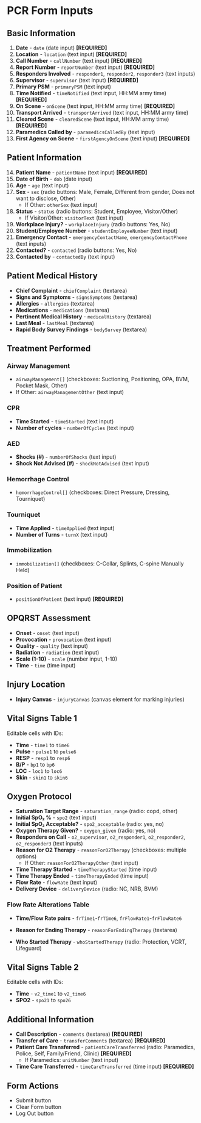 # PCR Form Inputs

## Basic Information
1. **Date** - `date` (date input) **[REQUIRED]**
2. **Location** - `location` (text input) **[REQUIRED]**
3. **Call Number** - `callNumber` (text input) **[REQUIRED]**
4. **Report Number** - `reportNumber` (text input) **[REQUIRED]**
5. **Responders Involved** - `responder1`, `responder2`, `responder3` (text inputs)
6. **Supervisor** - `supervisor` (text input) **[REQUIRED]**
7. **Primary PSM** - `primaryPSM` (text input)
8. **Time Notified** - `timeNotified` (text input, HH:MM army time) **[REQUIRED]**
9. **On Scene** - `onScene` (text input, HH:MM army time) **[REQUIRED]**
10. **Transport Arrived** - `transportArrived` (text input, HH:MM army time)
11. **Cleared Scene** - `clearedScene` (text input, HH:MM army time) **[REQUIRED]**
12. **Paramedics Called by** - `paramedicsCalledBy` (text input)
13. **First Agency on Scene** - `firstAgencyOnScene` (text input) **[REQUIRED]**

## Patient Information
14. **Patient Name** - `patientName` (text input) **[REQUIRED]**
15. **Date of Birth** - `dob` (date input)
16. **Age** - `age` (text input)
17. **Sex** - `sex` (radio buttons: Male, Female, Different from gender, Does not want to disclose, Other)
    - If Other: `otherSex` (text input)
18. **Status** - `status` (radio buttons: Student, Employee, Visitor/Other)
    - If Visitor/Other: `visitorText` (text input)
19. **Workplace Injury?** - `workplaceInjury` (radio buttons: Yes, No)
20. **Student/Employee Number** - `studentEmployeeNumber` (text input)
21. **Emergency Contact** - `emergencyContactName`, `emergencyContactPhone` (text inputs)
22. **Contacted?** - `contacted` (radio buttons: Yes, No)
23. **Contacted by** - `contactedBy` (text input)

## Patient Medical History
- **Chief Complaint** - `chiefComplaint` (textarea)
- **Signs and Symptoms** - `signsSymptoms` (textarea)
- **Allergies** - `allergies` (textarea)
- **Medications** - `medications` (textarea)
- **Pertinent Medical History** - `medicalHistory` (textarea)
- **Last Meal** - `lastMeal` (textarea)
- **Rapid Body Survey Findings** - `bodySurvey` (textarea)

## Treatment Performed
### Airway Management
- `airwayManagement[]` (checkboxes: Suctioning, Positioning, OPA, BVM, Pocket Mask, Other)
- If Other: `airwayManagementOther` (text input)

### CPR
- **Time Started** - `timeStarted` (text input)
- **Number of cycles** - `numberOfCycles` (text input)

### AED
- **Shocks (#)** - `numberOfShocks` (text input)
- **Shock Not Advised (#)** - `shockNotAdvised` (text input)

### Hemorrhage Control
- `hemorrhageControl[]` (checkboxes: Direct Pressure, Dressing, Tourniquet)

### Tourniquet
- **Time Applied** - `timeApplied` (text input)
- **Number of Turns** - `turnX` (text input)

### Immobilization
- `immobilization[]` (checkboxes: C-Collar, Splints, C-spine Manually Held)

### Position of Patient
- `positionOfPatient` (text input) **[REQUIRED]**

## OPQRST Assessment
- **Onset** - `onset` (text input)
- **Provocation** - `provocation` (text input)
- **Quality** - `quality` (text input)
- **Radiation** - `radiation` (text input)
- **Scale (1-10)** - `scale` (number input, 1-10)
- **Time** - `time` (time input)

## Injury Location
- **Injury Canvas** - `injuryCanvas` (canvas element for marking injuries)

## Vital Signs Table 1
Editable cells with IDs:
- **Time** - `time1` to `time6`
- **Pulse** - `pulse1` to `pulse6`
- **RESP** - `resp1` to `resp6`
- **B/P** - `bp1` to `bp6`
- **LOC** - `loc1` to `loc6`
- **Skin** - `skin1` to `skin6`

## Oxygen Protocol
- **Saturation Target Range** - `saturation_range` (radio: copd, other)
- **Initial SpO₂ %** - `spo2` (text input)
- **Initial SpO₂ Acceptable?** - `spo2_acceptable` (radio: yes, no)
- **Oxygen Therapy Given?** - `oxygen_given` (radio: yes, no)
- **Responders on Call** - `o2_supervisor`, `o2_responder1`, `o2_responder2`, `o2_responder3` (text inputs)
- **Reason for O2 Therapy** - `reasonForO2Therapy` (checkboxes: multiple options)
  - If Other: `reasonForO2TherapyOther` (text input)
- **Time Therapy Started** - `timeTherapyStarted` (time input)
- **Time Therapy Ended** - `timeTherapyEnded` (time input)
- **Flow Rate** - `flowRate` (text input)
- **Delivery Device** - `deliveryDevice` (radio: NC, NRB, BVM)

### Flow Rate Alterations Table
- **Time/Flow Rate pairs** - `frTime1`-`frTime6`, `frFlowRate1`-`frFlowRate6`

- **Reason for Ending Therapy** - `reasonForEndingTherapy` (textarea)
- **Who Started Therapy** - `whoStartedTherapy` (radio: Protection, VCRT, Lifeguard)

## Vital Signs Table 2 
Editable cells with IDs:
- **Time** - `v2_time1` to `v2_time6`
- **SPO2** - `spo21` to `spo26`

## Additional Information
- **Call Description** - `comments` (textarea) **[REQUIRED]**
- **Transfer of Care** - `transferComments` (textarea) **[REQUIRED]**
- **Patient Care Transferred** - `patientCareTransferred` (radio: Paramedics, Police, Self, Family/Friend, Clinic) **[REQUIRED]**
  - If Paramedics: `unitNumber` (text input)
- **Time Care Transferred** - `timeCareTransferred` (time input) **[REQUIRED]**

## Form Actions
- Submit button 
- Clear Form button
- Log Out button
